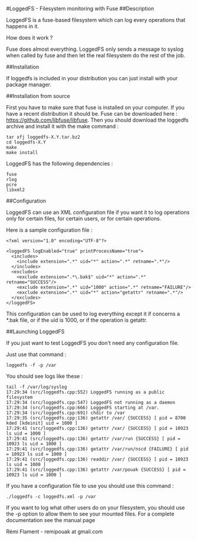 #LoggedFS - Filesystem monitoring with Fuse
##Description

LoggedFS is a fuse-based filesystem which can log every operations that happens in it. 

How does it work ?

Fuse does almost everything. LoggedFS only sends a message to syslog when called by fuse and then let the real filesystem do the rest of the job.

##Installation

If loggedfs is included in your distribution you can just install with your package manager.

##Installation from source


First you have to make sure that fuse is installed on your computer. 
If you have a recent distribution it should be. Fuse can be downloaded here : https://github.com/libfuse/libfuse.
Then you should download the loggedfs archive and install it with the make command :

    tar xfj loggedfs-X.Y.tar.bz2
    cd loggedfs-X.Y
    make
    make install
    
LoggedFS has the following dependencies :

    fuse
    rlog
    pcre
    libxml2

##Configuration

LoggedFS can use an XML configuration file if you want it to log operations only for certain files, for certain users, or for certain operations.

Here is a sample configuration file :

    <?xml version="1.0" encoding="UTF-8"?>
    
    <loggedFS logEnabled="true" printProcessName="true">
      <includes>
        <include extension=".*" uid="*" action=".*" retname=".*"/>
      </includes>
      <excludes>
        <exclude extension=".*\.bak$" uid="*" action=".*" retname="SUCCESS"/>
        <exclude extension=".*" uid="1000" action=".*" retname="FAILURE"/>
        <exclude extension=".*" uid="*" action="getattr" retname=".*"/>
      </excludes>
    </loggedFS>

This configuration can be used to log everything except it if concerns a *.bak file, or if the uid is 1000, or if the operation is getattr.

##Launching LoggedFS

If you just want to test LoggedFS you don't need any configuration file.
 
Just use that command :

    loggedfs -f -p /var

You should see logs like these :

    tail -f /var/log/syslog
    17:29:34 (src/loggedfs.cpp:552) LoggedFS running as a public filesystem
    17:29:34 (src/loggedfs.cpp:547) LoggedFS not running as a daemon
    17:29:34 (src/loggedfs.cpp:666) LoggedFS starting at /var.
    17:29:34 (src/loggedfs.cpp:691) chdir to /var
    17:29:35 (src/loggedfs.cpp:136) getattr /var/ {SUCCESS} [ pid = 8700 kded [kdeinit] uid = 1000 ]
    17:29:41 (src/loggedfs.cpp:136) getattr /var/ {SUCCESS} [ pid = 10923 ls uid = 1000 ]
    17:29:41 (src/loggedfs.cpp:136) getattr /var/run {SUCCESS} [ pid = 10923 ls uid = 1000 ]
    17:29:41 (src/loggedfs.cpp:136) getattr /var/run/nscd {FAILURE} [ pid = 10923 ls uid = 1000 ]
    17:29:41 (src/loggedfs.cpp:136) readdir /var/ {SUCCESS} [ pid = 10923 ls uid = 1000 ]
    17:29:41 (src/loggedfs.cpp:136) getattr /var/pouak {SUCCESS} [ pid = 10923 ls uid = 1000 ]

If you have a configuration file to use you should use this command :

    ./loggedfs -c loggedfs.xml -p /var

If you want to log what other users do on your filesystem, you should use the -p option to allow them to see your mounted files. For a complete documentation see the manual page

Rémi Flament - remipouak at gmail.com